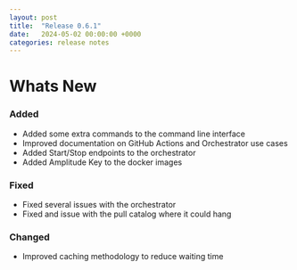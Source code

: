 ```yaml
---
layout: post
title:  "Release 0.6.1"
date:   2024-05-02 00:00:00 +0000
categories: release notes
---
```


# Whats New

### Added

- Added some extra commands to the command line interface
- Improved documentation on GitHub Actions and Orchestrator use cases
- Added Start/Stop endpoints to the orchestrator
- Added Amplitude Key to the docker images
  
### Fixed

- Fixed several issues with the orchestrator
- Fixed and issue with the pull catalog where it could hang

### Changed

- Improved caching methodology to reduce waiting time


